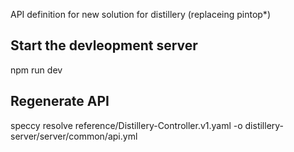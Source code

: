 API definition for new solution for distillery (replaceing pintop*)

## Start the devleopment server
npm run dev

## Regenerate API
speccy resolve reference/Distillery-Controller.v1.yaml -o distillery-server/server/common/api.yml
